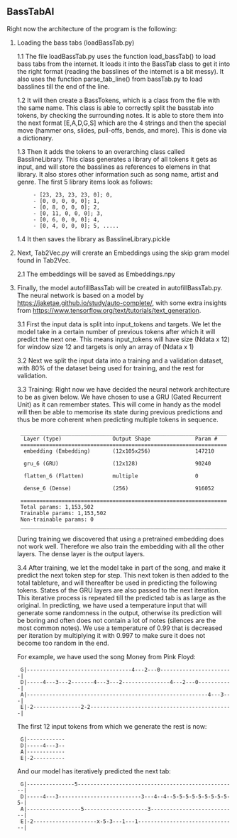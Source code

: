 ## BassTabAI
 
Right now the architecture of the program is the following:

1. Loading the bass tabs (loadBassTab.py)

	1.1 The file loadBassTab.py uses the function load_bassTab() to load bass tabs from the internet. It loads it into the BassTab class to get it into the right format (reading the basslines of the internet is a bit messy). It also uses the function parse_tab_line() from bassTab.py to load basslines till the end of the line.
	
	1.2 It will then create a BassTokens, which is a class from the file with the same name. This class is able to correctly split the basstab into tokens, by checking the surrounding notes. 
	It is able to store them into the next format [E,A,D,G,S] which are the 4 strings and then the special move (hammer ons, slides, pull-offs, bends, and more). This is done via a dictionary.
		
	1.3 Then it adds the tokens to an overarching class called BasslineLibrary. This class generates a library of all tokens it gets as input, and will store the basslines as references to elemens in that library. It also stores other information such as song name, artist and genre. The first 5 library items look as follows:
	
			- [23, 23, 23, 23, 0]; 0,
			- [0, 0, 0, 0, 0]; 1,
			- [0, 8, 0, 0, 0]; 2,
			- [0, 11, 0, 0, 0]; 3,
			- [0, 6, 0, 0, 0]; 4,
			- [0, 4, 0, 0, 0]; 5, .....
	
	1.4 It then saves the library as BasslineLibrary.pickle

2. Next, Tab2Vec.py will crerate an Embeddings using the skip gram model found in Tab2Vec.

	2.1 The embeddings will be saved as Embeddings.npy

3. Finally, the model autofillBassTab will be created in autofillBassTab.py. The neural network is based on a model by https://jaketae.github.io/study/auto-complete/, with some extra insights from https://www.tensorflow.org/text/tutorials/text_generation. 

	3.1 First the input data is split into input_tokens and targets. We let the model take in a certain number of previous tokens after which it will predict the next one. This means input_tokens will have size (Ndata x 12) for window size 12 and targets is only an array of (Ndata x 1)
	
	3.2 Next we split the input data into a training and a validation dataset, with 80% of the dataset being used for training, and the rest for validation.
	
	3.3 Training: Right now we have decided the neural network architecture to be as given below. We have chosen to use a GRU (Gated Recurrent Unit) as it can remember states. This will come in handy as the model will then be able to memorise its state during previous predictions and thus be more coherent when predicting multiple tokens in sequence.
		
		_________________________________________________________________
		 Layer (type)                Output Shape              Param #   
		=================================================================
		 embedding (Embedding)       (12x105x256)              147210    
																		 
		 gru_6 (GRU)                 (12x128)		           90240     
																		 
		 flatten_6 (Flatten)         multiple                  0         
																		 
		 dense_6 (Dense)             (256)                     916052    
																		 
		=================================================================
		Total params: 1,153,502
		Trainable params: 1,153,502
		Non-trainable params: 0
		_________________________________________________________________
		
	During training we discovered that using a pretrained embedding does not work well. Therefore we also train the embedding with all the other layers. The dense layer is the output layers. 
			

	3.4 After training, we let the model take in part of the song, and make it predict the next token step for step. This next token is then added to the total tableture, and will thereafter be used in predicting the following tokens. States of the GRU layers are also passed to the next iteration. This iterative process is repeated till the predicted tab is as large as the original. 
		In predicting, we have used a temperature input that will generate some randomness in the output, otherwise its prediction will be boring and often does not contain a lot of notes (silences are the most common notes). We use a temperature of 0.99 that is decreased per iteration by multiplying it with 0.997 to make sure it does not become too random in the end. 
	
	For example, we have used the song  Money from Pink Floyd:

		G|---------------------------------4---2---0-----------------------|
		D|-----4---3---2-------4---3---2---------------4---2---0-----------|
		A|---------------------------------------------------------4---3---|
		E|-2---------------2-2---------------------------------------------| 


	The first 12 input tokens from which we generate the rest is now:
	
		G|------------
		D|-----4---3--
		A|------------
		E|-2---------- 


	And our model has iteratively predicted the next tab:
	
		G|---------------5--------------------------------------------------|
		D|-----4---3--------------------------3---4--4--5-5-5-5-5-5-5-5-5-5-|
		A|-----------------5--------------------3---------------------------|
		E|-2--------------------x-5-3---1---1-------------------------------| 
